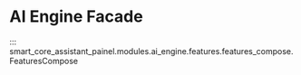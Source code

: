# AI Engine Facade

::: smart_core_assistant_painel.modules.ai_engine.features.features_compose.FeaturesCompose
